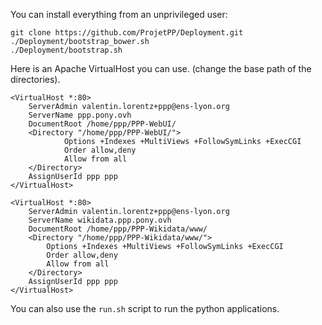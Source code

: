 You can install everything from an unprivileged user:

    git clone https://github.com/ProjetPP/Deployment.git
    ./Deployment/bootstrap_bower.sh
    ./Deployment/bootstrap.sh

Here is an Apache VirtualHost you can use. (change the base path
of the directories).

    <VirtualHost *:80>
        ServerAdmin valentin.lorentz+ppp@ens-lyon.org
        ServerName ppp.pony.ovh
        DocumentRoot /home/ppp/PPP-WebUI/
        <Directory "/home/ppp/PPP-WebUI/">
                Options +Indexes +MultiViews +FollowSymLinks +ExecCGI
                Order allow,deny
                Allow from all
        </Directory>
        AssignUserId ppp ppp
    </VirtualHost>

    <VirtualHost *:80>
        ServerAdmin valentin.lorentz+ppp@ens-lyon.org
        ServerName wikidata.ppp.pony.ovh
        DocumentRoot /home/ppp/PPP-Wikidata/www/
        <Directory "/home/ppp/PPP-Wikidata/www/">
            Options +Indexes +MultiViews +FollowSymLinks +ExecCGI
            Order allow,deny
            Allow from all
        </Directory>
        AssignUserId ppp ppp
    </VirtualHost>

You can also use the `run.sh` script to run the python applications.

